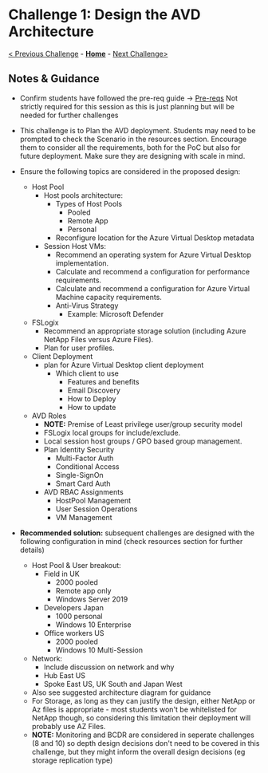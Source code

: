 # Challenge 1: Design the AVD Architecture

[< Previous Challenge](./00-Pre-Reqs.md) - **[Home](./README.md)** - [Next Challenge>](./02-Implement-Manage-Network.md)

## Notes & Guidance

- Confirm students have followed the pre-req guide -> [Pre-reqs](./00-Pre-Reqs.md)
Not strictly required for this session as this is just planning but will be needed for further challenges
- This challenge is to Plan the AVD deployment.  Students may need to be prompted to check the Scenario in the resources section.  Encourage them to consider all the requirements, both for the PoC but also for future deployment.
Make sure they are designing with scale in mind.
- Ensure the following topics are considered in the proposed design:
    - Host Pool
        - Host pools architecture:
            - Types of Host Pools
                - Pooled
                - Remote App
                - Personal
            - Reconfigure location for the Azure Virtual Desktop metadata
        - Session Host VMs:
            - Recommend an operating system for Azure Virtual Desktop implementation.
            - Calculate and recommend a configuration for performance requirements.
            - Calculate and recommend a configuration for Azure Virtual Machine capacity requirements.
            - Anti-Virus Strategy
                - Example: Microsoft Defender
    -  FSLogix
        - Recommend an appropriate storage solution (including Azure NetApp Files versus Azure Files).
        - Plan for user profiles.
    - Client Deployment
        - plan for Azure Virtual Desktop client deployment
            - Which client to use
                - Features and benefits
                - Email Discovery
                - How to Deploy
                - How to update
    - AVD Roles
        - **NOTE:** Premise of Least privilege user/group security model
        - FSLogix local groups for include/exclude.
        - Local session host groups / GPO based group management.
        - Plan Identity Security
            - Multi-Factor Auth
            - Conditional Access
            - Single-SignOn
            - Smart Card Auth
        - AVD RBAC Assignments
            - HostPool Management
            - User Session Operations
            - VM Management



- **Recommended solution:** subsequent challenges are designed with the following configuration in mind (check resources section for further details)
    - Host Pool & User breakout:
        - Field in UK
            - 2000 pooled
            - Remote app only
            - Windows Server 2019
        - Developers Japan
            - 1000 personal
            - Windows 10 Enterprise
        - Office workers US
            - 2000 pooled
            - Windows 10 Multi-Session
    - Network:
        - Include discussion on network and why
        - Hub East US
        - Spoke East US, UK South and Japan West
    - Also see suggested architecture diagram for guidance
    - For Storage, as long as they can justify the design, either NetApp or Az files is appropriate - most students won't be whitelisted for NetApp though, so considering this limitation their deployment will probably use AZ Files.
    - **NOTE:** Monitoring and BCDR are considered in seperate challenges (8 and 10) so depth design decisions don't need to be covered in this challenge, but they might inform the overall design decisions (eg storage replication type)
